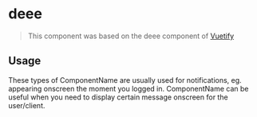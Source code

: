 # deee

>This component was based on the deee component of [Vuetify](https://vuetifyjs.com/en/components/deee/ "Vuetify's deee component")

## Usage

These types of ComponentName are usually used for notifications, eg. appearing onscreen the moment you logged in. ComponentName can be useful when you need to display certain message onscreen for the user/client.

<!-- Component template need to be here -->
<deee/>





